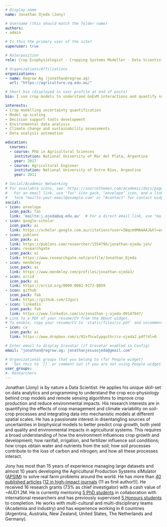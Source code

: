 ```yaml
---
# Display name
name: Jonathan Ojeda (Jony)

# Username (this should match the folder name)
authors:
- admin

# Is this the primary user of the site?
superuser: true

# Role/position
role: Crop Ecophysiologist - Cropping Systems Modeller - Data Scientist

# Organizations/Affiliations
organizations:
- name: Regrow Ag (jonathan@regrow.ag)
  url: "https://agriculture.uq.edu.au/"

# Short bio (displayed in user profile at end of posts)
bio: I use crop models to understand GxExM interactions and quantify sources of uncertainties in agricultural predictions.

interests:
- Crop modelling uncertainty quantification
- Model up-scaling
- Decision support tools development
- Environmental data analysis
- Climate change and sustainability assessments
- Data analysis automation

education:
  courses:
  - course: PhD in Agricultural Sciences
    institution: National University of Mar del Plata, Argentina
    year: 2017
  - course: Agricultural Engineer
    institution: National University of Entre Ríos, Argentina
    year: 2011

# Social/Academic Networking
# For available icons, see: https://sourcethemes.com/academic/docs/page-builder/#icons
#   For an email link, use "fas" icon pack, "envelope" icon, and a link in the
#   form "mailto:your-email@example.com" or "#contact" for contact widget.
social:
- icon: envelope
  icon_pack: fas
  link: 'mailto:j.ojeda@uq.edu.au'  # For a direct email link, use "mailto:test@example.org".
- icon: google-scholar
  icon_pack: ai
  link: https://scholar.google.com.au/citations?user=5Bqcm9MAAAAJ&hl=en
- icon: publons
  icon_pack: ai
  link: https://publons.com/researcher/1554798/jonathan-ojeda-jon/
- icon: researchgate
  icon_pack: ai
  link: https://www.researchgate.net/profile/Jonathan_Ojeda
- icon: mendeley
  icon_pack: ai
  link: https://www.mendeley.com/profiles/jonathan-ojeda3/
- icon: orcid
  icon_pack: ai
  link: https://orcid.org/0000-0002-9172-0059
- icon: github
  icon_pack: fab
  link: https://github.com/JJguri
- icon: linkedin
  icon_pack: fab
  link: https://www.linkedin.com/in/jonathan-j-ojeda-09147047/
# Link to a PDF of your resume/CV from the About widget.
# To enable, copy your resume/CV to `static/files/cv.pdf` and uncomment the lines below.
- icon: cv
  icon_pack: ai
  link: https://www.dropbox.com/s/02vfhcw1ypguthr/cv-ojeda2.pdf?dl=0

# Enter email to display Gravatar (if Gravatar enabled in Config)
email: "jonathan@regrow.ag; jonathanjesusojeda@gmail.com"

# Organizational groups that you belong to (for People widget)
#   Set this to `[]` or comment out if you are not using People widget.
user_groups:
#- Researchers
---
```


Jonathan (Jony) is by nature a Data Scientist. He applies his unique skill-set on data analytics and 
programming to understand the crop eco-physiology behind crop models and remote sensing algorithms 
to improve crop production and reduce environmental impacts. His research interests are in quantifying 
the effects of crop management and climate variability on soil-crop processes and integrating data into 
mechanistic models at different spatial scales. He has a passionate interest in disentangling sources of uncertainties in 
biophysical models to better predict crop growth, both yield and quality and environmental impacts in agricultural systems. 
This requires a broad understanding of how the environment influences crop growth and development; 
how rainfall, irrigation, and fertilizer influence soil conditions; how crops obtain water and nutrients 
from the soil; how soil processes contribute to the loss of carbon and nitrogen; and how all these processes interact.

Jony has most than 15 years of experience managing large datasets and 
almost 10 years developing the Agricultural Production Systems sIMulator ([APSIM](https://www.apsim.info/)) 
to solve real farm problems around the world. He has more than [40 published articles](https://scholar.google.com.au/citations?user=5Bqcm9MAAAAJ&hl=en&oi=sra)
[[12 in high-impact journals](/publication) (11 as first author!)]. 
He received  16 research grants (73% as chief investigator) with a cash value of ~AUD1.2M. 
He is currently mentoring [5 PhD students](/phd) in collaboration with international researchers 
and has previously supervised [5 Honours students](/#honours) to completion. He works with 
multi-cultural and multi-disciplinary teams (Academia and Industry) and has experience working in 6 countries 
(Argentina, Australia, New Zealand, United States, The Netherlands and Germany).

